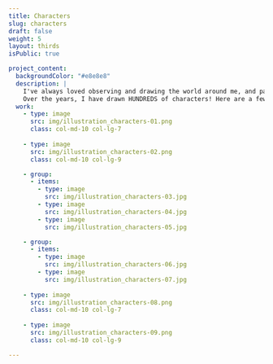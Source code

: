 ```yaml
---
title: Characters
slug: characters
draft: false
weight: 5
layout: thirds
isPublic: true

project_content:
  backgroundColor: "#e8e8e8"
  description: |
    I've always loved observing and drawing the world around me, and paying attention to details. <br />
    Over the years, I have drawn HUNDREDS of characters! Here are a few of them.
  work:
    - type: image
      src: img/illustration_characters-01.png
      class: col-md-10 col-lg-7
    
    - type: image
      src: img/illustration_characters-02.png
      class: col-md-10 col-lg-9

    - group:
      - items:
        - type: image
          src: img/illustration_characters-03.jpg
        - type: image
          src: img/illustration_characters-04.jpg
        - type: image
          src: img/illustration_characters-05.jpg

    - group:
      - items:
        - type: image
          src: img/illustration_characters-06.jpg
        - type: image
          src: img/illustration_characters-07.jpg
    
    - type: image
      src: img/illustration_characters-08.png
      class: col-md-10 col-lg-7
    
    - type: image
      src: img/illustration_characters-09.png
      class: col-md-10 col-lg-9

---
```

